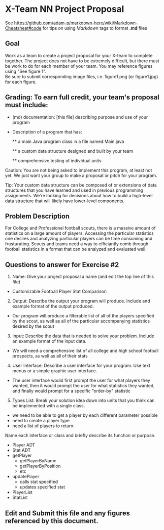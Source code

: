 # X-Team NN Project Proposal

See https://github.com/adam-p/markdown-here/wiki/Markdown-Cheatsheet#code for tips on using *Markdown* tags to format __.md__ files

## Goal

Work as a team to create a project proposal for your X-team to complete together.
The project does not have to be extremely difficult,
but there must be work to do for each member of your team.
You may reference figures using "See figure 1".  
Be sure to submit corresponding image files, i.e. figure1.png (or figure1.jpg) for each figure.

## Grading: To earn full credit, your team's proposal must include:

* (md) documentation: [this file] describing purpose and use of your program

* Description of a program that has:

  ** a main Java program class in a file named Main.java
  
  ** a custom data structure designed and built by your team
  
  ** comprehensive testing of individual units
  
 Caution: You are not being asked to implement this program, at least not yet. 
 We just want your group to make a proposal or pitch for your program.
 
 Tip: Your custom data structure can be composed of or extensions of data structures that you have learned and used in previous programming assignments.  We're looking for decisions about how to build a high-level data structure that will likely have lower-level components.

## Problem Description
For College and Professional football scouts, there is a massive amount of statistics on a large amount of players. Accessing the particular statistics one desires and analyzing particular players can be time consuming and frusturating. Scouts and teams need a way to efficiantly comb through football statistics in a format that can be analyzed and evaluated well.

## Questions to answer for Exercise #2

1. Name: Give your project proposal a name (and edit the top line of this file)

- Customizable Football Player Stat Comparison

2. Output: Describe the output your program will produce.  Include and example format of the output produced.

- Our program will produce a filterable list of all of the players specified by the scout, as well as all of the particular accompanying statistics desired by the scout

3. Input: Describe the data that is needed to solve your problem. Include an example format of the input data.

- We will need a comprehensive list of all college and high school football prospects, as well as all of their stats

4. User Interface: Describe a user interface for your program.  Use text menus or a simple graphic user interface.

- The user interface would first prompt the user for what players they wanted, then it would prompt the user for what statistics they wanted, and finally would prompt for a specific "order-by" statistic

5. Types List: Break your solution idea down into units that you think can be implemented with a single class.
- we need to be able to get a player by each different parameter possible
- need to create a player type
- need a list of players to return


Name each interface or class and briefly describe its function or purpose.
- Player ADT
- Stat ADT
- getPlayer
  - getPlayerByName
  - getPlayerByPosition
  - etc
- updatePlayer
  - calls stat specified
  - updates specified stat
- PlayerList<Player>
- StatList<Stat>




## Edit and Submit this file and any figures referenced by this document.

